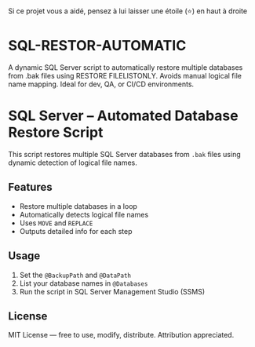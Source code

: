 Si ce projet vous a aidé, pensez à lui laisser une étoile (⭐) en haut à droite

# SQL-RESTOR-AUTOMATIC
A dynamic SQL Server script to automatically restore multiple databases from .bak files using RESTORE FILELISTONLY. Avoids manual logical file name mapping. Ideal for dev, QA, or CI/CD environments.


# SQL Server – Automated Database Restore Script

This script restores multiple SQL Server databases from `.bak` files using dynamic detection of logical file names.

## Features

- Restore multiple databases in a loop
- Automatically detects logical file names
- Uses `MOVE` and `REPLACE`
- Outputs detailed info for each step

## Usage

1. Set the `@BackupPath` and `@DataPath`
2. List your database names in `@Databases`
3. Run the script in SQL Server Management Studio (SSMS)

## License

MIT License — free to use, modify, distribute. Attribution appreciated.
